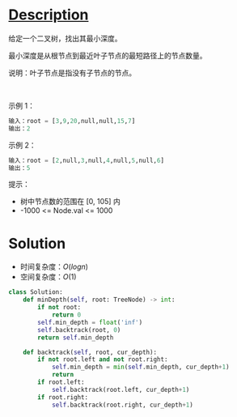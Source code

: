 # [Description](https://leetcode-cn.com/problems/minimum-depth-of-binary-tree)
给定一个二叉树，找出其最小深度。

最小深度是从根节点到最近叶子节点的最短路径上的节点数量。

说明：叶子节点是指没有子节点的节点。

 

示例 1：
```python
输入：root = [3,9,20,null,null,15,7]
输出：2
```
示例 2：
```python
输入：root = [2,null,3,null,4,null,5,null,6]
输出：5
```

提示：

- 树中节点数的范围在 [0, 105] 内
- -1000 <= Node.val <= 1000


# Solution
- 时间复杂度：$O(logn)$
- 空间复杂度：$O(1)$

```python
class Solution:
    def minDepth(self, root: TreeNode) -> int:
        if not root:
            return 0
        self.min_depth = float('inf')
        self.backtrack(root, 0)
        return self.min_depth 

    def backtrack(self, root, cur_depth):
        if not root.left and not root.right:
            self.min_depth = min(self.min_depth, cur_depth+1)
            return
        if root.left:
            self.backtrack(root.left, cur_depth+1)
        if root.right:
            self.backtrack(root.right, cur_depth+1)
```